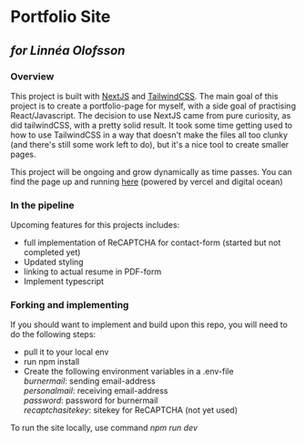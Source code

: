 Portfolio Site
=======
## *for Linnéa Olofsson*  

### Overview
This project is built with [NextJS](https://nextjs.org/docs) and [TailwindCSS](https://tailwindcss.com/docs).
The main goal of this project is to create a portfolio-page for myself, with a side goal of practising React/Javascript. The decision to use NextJS came from pure curiosity, as did tailwindCSS, with a pretty solid result. It took some time getting used to how to use TailwindCSS in a way that doesn't make the files all too clunky (and there's still some work left to do), but it's a nice tool to create smaller pages.

This project will be ongoing and grow dynamically as time passes.
You can find the page up and running [here](https://developer.linneaolofsson.me/) (powered by vercel and digital ocean)

### In the pipeline
Upcoming features for this projects includes:
- full implementation of ReCAPTCHA for contact-form (started but not completed yet)
- Updated styling
- linking to actual resume in PDF-form
- Implement typescript

### Forking and implementing
If you should want to implement and build upon this repo, you will need to do the following steps:
- pull it to your local env
- run npm install
- Create the following environment variables in a .env-file  
    *burnermail*: sending email-address  
    *personalmail*: receiving email-address  
    *password*: password for burnermail  
    *recaptchasitekey*: sitekey for ReCAPTCHA (not yet used)



To run the site locally, use command *npm run dev*
